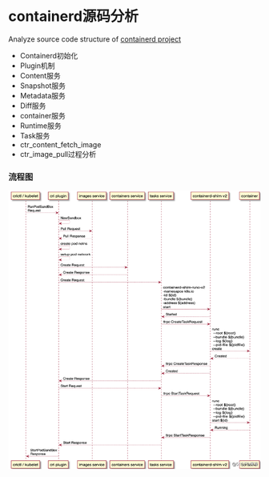 # containerd源码分析
Analyze source code structure of [containerd project](https://github.com/containerd/containerd/)

- Containerd初始化
- Plugin机制
- Content服务
- Snapshot服务
- Metadata服务
- Diff服务
- container服务
- Runtime服务
- Task服务
- ctr_content_fetch_image
- ctr_image_pull过程分析

### 流程图
![containerd代码流程](containerd_run_code.png)
